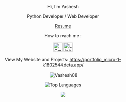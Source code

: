 
 
<div align="center">
 Hi, I’m Vashesh

Python Developer / Web Developer

<a href="https://portfolio_micro-1-k1802544.deta.app/resume"  target="_blank" rel="noopener noreferrer"> Resume </a>

 How to reach me :

  <a href="mailto:vashesh2001@gmail.com" target="_blank" rel="noopener noreferrer"><img src="https://portfolio_micro-1-k1802544.deta.app/static/Gmail.png" alt="Gmail" style="height:30px;"></a>
  <a href="https://www.linkedin.com/in/vashesh-jogani" target="_blank" rel="noopener noreferrer"><img src="https://portfolio_micro-1-k1802544.deta.app/static/Linkedin.png" alt="LinkedIn" style="height:30px;"></a>
  
View My Website and Projects: 
<a href="https://portfolio_micro-1-k1802544.deta.app/"  target="_blank" rel="noopener noreferrer"> https://portfolio_micro-1-k1802544.deta.app/ </a>

<!--a href="https://personal-portfolio-website-lon7.onrender.com"  target="_blank" rel="noopener noreferrer"> https://personal-portfolio-website-lon7.onrender.com</a


<p><img align="center" src="https://github-readme-stats-one-khaki.vercel.app/api/top-langs?username=Vashesh08&show_icons=true&locale=en" alt="Vashesh08" /></p>
![GitHub stats](https://github-readme-stats-one-khaki.vercel.app/api?username=Vashesh08&show_icons=true&theme=tokyonight)
![Top Langs](https://github-readme-stats-one-khaki.vercel.app/api/top-langs/?username=Vashesh08&theme=tokyonight)
-->

<div align="center">
<p>&nbsp;<img align="center" src="https://github-readme-stats-one-khaki.vercel.app/api?username=Vashesh08&show_icons=true&locale=en" alt="Vashesh08" /></p>

<!--p><img align="center" src="https://github-readme-streak-stats.herokuapp.com/?user=Vashesh08&" alt="Vashesh08" /></p-->

<p><img align="center" src="https://github-readme-stats-one-khaki.vercel.app/api/top-langs/?username=Vashesh08&" alt="Top Languages"/></p>

![](https://komarev.com/ghpvc/?username=Vashesh08&color=brightgreen&style=flat)

<!---
Vashesh08/Vashesh08 is a ✨ special ✨ repository because its `README.md` (this file) appears on your GitHub profile.
You can click the Preview link to take a look at your changes.
--->
